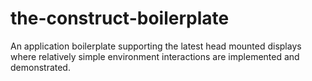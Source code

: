 # the-construct-boilerplate
An application boilerplate supporting the latest head mounted displays where relatively simple environment interactions are implemented and demonstrated.
